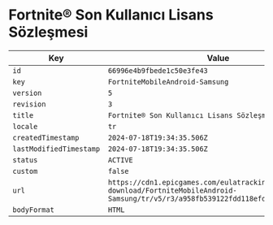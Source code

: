 # Fortnite® Son Kullanıcı Lisans Sözleşmesi

| Key | Value |
| --- | ----- |
| `id` | `66996e4b9fbede1c50e3fe43` |
| `key` | `FortniteMobileAndroid-Samsung` |
| `version` | `5` |
| `revision` | `3` |
| `title` | `Fortnite® Son Kullanıcı Lisans Sözleşmesi` |
| `locale` | `tr` |
| `createdTimestamp` | `2024-07-18T19:34:35.506Z` |
| `lastModifiedTimestamp` | `2024-07-18T19:34:35.506Z` |
| `status` | `ACTIVE` |
| `custom` | `false` |
| `url` | `https://cdn1.epicgames.com/eulatracking-download/FortniteMobileAndroid-Samsung/tr/v5/r3/a958fb539122fdd118efd9a2ce253ddf.pdf` |
| `bodyFormat` | `HTML` |
